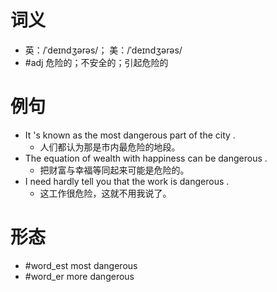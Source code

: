 # 词义
- 英：/ˈdeɪndʒərəs/； 美：/ˈdeɪndʒərəs/
- #adj 危险的；不安全的；引起危险的
# 例句
- It 's known as the most dangerous part of the city .
	- 人们都认为那是市内最危险的地段。
- The equation of wealth with happiness can be dangerous .
	- 把财富与幸福等同起来可能是危险的。
- I need hardly tell you that the work is dangerous .
	- 这工作很危险，这就不用我说了。
# 形态
- #word_est most dangerous
- #word_er more dangerous
